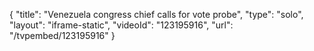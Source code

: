 {
    "title": "Venezuela congress chief calls for vote probe",
    "type": "solo",
    "layout": "iframe-static",
    "videoId": "123195916",
    "url": "\/tvpembed\/123195916"
}